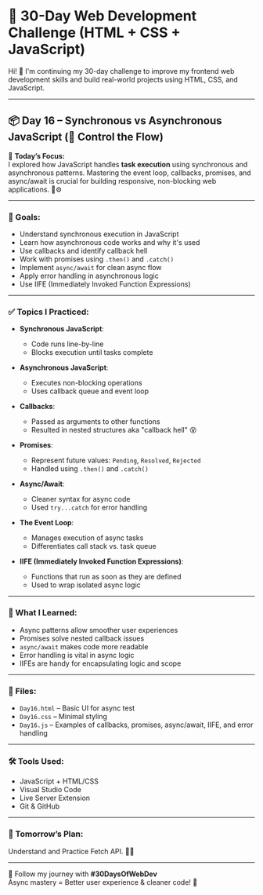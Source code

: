 # 🚀 30-Day Web Development Challenge (HTML + CSS + JavaScript)

Hi! 👋 I'm continuing my 30-day challenge to improve my frontend web development skills and build real-world projects using HTML, CSS, and JavaScript.

---

## 📦 Day 16 – Synchronous vs Asynchronous JavaScript (🔁 Control the Flow)

📌 **Today’s Focus:**  
I explored how JavaScript handles **task execution** using synchronous and asynchronous patterns. Mastering the event loop, callbacks, promises, and async/await is crucial for building responsive, non-blocking web applications. 🧠⚙️

---

### 🎯 Goals:
- Understand synchronous execution in JavaScript  
- Learn how asynchronous code works and why it's used  
- Use callbacks and identify callback hell  
- Work with promises using `.then()` and `.catch()`  
- Implement `async/await` for clean async flow  
- Apply error handling in asynchronous logic  
- Use IIFE (Immediately Invoked Function Expressions)

---

### ✅ Topics I Practiced:

- **Synchronous JavaScript**:  
  - Code runs line-by-line  
  - Blocks execution until tasks complete

- **Asynchronous JavaScript**:  
  - Executes non-blocking operations  
  - Uses callback queue and event loop

- **Callbacks**:  
  - Passed as arguments to other functions  
  - Resulted in nested structures aka "callback hell" 😵

- **Promises**:  
  - Represent future values: `Pending`, `Resolved`, `Rejected`  
  - Handled using `.then()` and `.catch()`

- **Async/Await**:  
  - Cleaner syntax for async code  
  - Used `try...catch` for error handling

- **The Event Loop**:  
  - Manages execution of async tasks  
  - Differentiates call stack vs. task queue

- **IIFE (Immediately Invoked Function Expressions)**:  
  - Functions that run as soon as they are defined  
  - Used to wrap isolated async logic

---

### 🧠 What I Learned:
- Async patterns allow smoother user experiences  
- Promises solve nested callback issues  
- `async/await` makes code more readable  
- Error handling is vital in async logic  
- IIFEs are handy for encapsulating logic and scope

---

### 📁 Files:
- `Day16.html` – Basic UI for async test  
- `Day16.css` – Minimal styling  
- `Day16.js` – Examples of callbacks, promises, async/await, IIFE, and error handling  

---

### 🛠️ Tools Used:
- JavaScript + HTML/CSS  
- Visual Studio Code  
- Live Server Extension  
- Git & GitHub  

---

### 📌 Tomorrow’s Plan:
Understand and Practice Fetch API. 🧩🎨

---

🔖 Follow my journey with **#30DaysOfWebDev**  
Async mastery = Better user experience & cleaner code! 🚀  